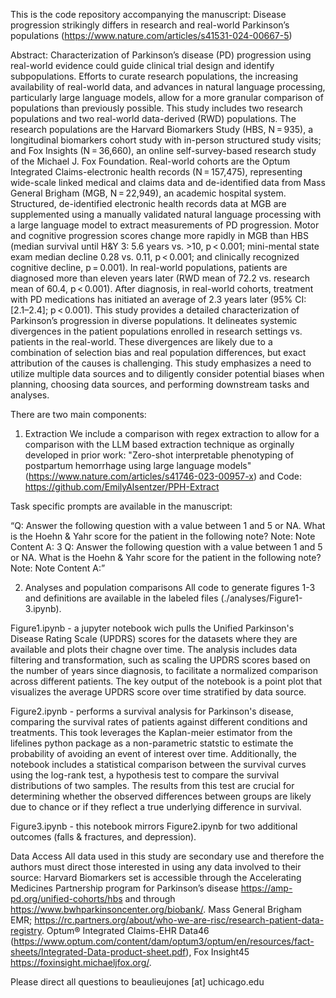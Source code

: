 This is the code repository accompanying the manuscript: Disease progression strikingly differs in research and real-world Parkinson’s populations (https://www.nature.com/articles/s41531-024-00667-5)

Abstract:
Characterization of Parkinson’s disease (PD) progression using real-world evidence could guide clinical trial design and identify subpopulations. Efforts to curate research populations, the increasing availability of real-world data, and advances in natural language processing, particularly large language models, allow for a more granular comparison of populations than previously possible. This study includes two research populations and two real-world data-derived (RWD) populations. The research populations are the Harvard Biomarkers Study (HBS, N = 935), a longitudinal biomarkers cohort study with in-person structured study visits; and Fox Insights (N = 36,660), an online self-survey-based research study of the Michael J. Fox Foundation. Real-world cohorts are the Optum Integrated Claims-electronic health records (N = 157,475), representing wide-scale linked medical and claims data and de-identified data from Mass General Brigham (MGB, N = 22,949), an academic hospital system. Structured, de-identified electronic health records data at MGB are supplemented using a manually validated natural language processing with a large language model to extract measurements of PD progression. Motor and cognitive progression scores change more rapidly in MGB than HBS (median survival until H&Y 3: 5.6 years vs. >10, p < 0.001; mini-mental state exam median decline 0.28 vs. 0.11, p < 0.001; and clinically recognized cognitive decline, p = 0.001). In real-world populations, patients are diagnosed more than eleven years later (RWD mean of 72.2 vs. research mean of 60.4, p < 0.001). After diagnosis, in real-world cohorts, treatment with PD medications has initiated an average of 2.3 years later (95% CI: [2.1–2.4]; p < 0.001). This study provides a detailed characterization of Parkinson’s progression in diverse populations. It delineates systemic divergences in the patient populations enrolled in research settings vs. patients in the real-world. These divergences are likely due to a combination of selection bias and real population differences, but exact attribution of the causes is challenging. This study emphasizes a need to utilize multiple data sources and to diligently consider potential biases when planning, choosing data sources, and performing downstream tasks and analyses.

There are two main components: 
1. Extraction
  We include a comparison with regex extraction to allow for a comparison with the LLM based extraction technique as orginally developed in prior work: "Zero-shot interpretable phenotyping of postpartum hemorrhage using large language models" (https://www.nature.com/articles/s41746-023-00957-x) and Code: https://github.com/EmilyAlsentzer/PPH-Extract

  Task specific prompts are available in the manuscript: 

  “Q: Answer the following question with a value between 1 and 5 or NA. What is the Hoehn & Yahr score for the patient in the following note? Note: Note Content A: 3 Q: Answer the following question with a value between 1 and 5 or NA. What is the Hoehn & Yahr score for the patient in the following note? Note: Note Content A:”

2. Analyses and population comparisons
  All code to generate figures 1-3 and definitions are available in the labeled files (./analyses/Figure1-3.ipynb).

  Figure1.ipynb - a jupyter notebook wich pulls the Unified Parkinson's Disease Rating Scale (UPDRS) scores for the datasets where they are available and plots their chagne over time. The analysis includes data filtering and transformation, such as scaling the UPDRS scores based on the number of years since diagnosis, to facilitate a normalized comparison across different patients. The key output of the notebook is a point plot that visualizes the average UPDRS score over time stratified by data source. 

  Figure2.ipynb - performs a survival analysis for Parkinson's disease, comparing the survival rates of patients against different conditions and treatments. This took leverages the Kaplan-meier estimator from the lifelines python package as a non-parametric statstic to estimate the probability of avoiding an event of interest over time. Additionally, the notebook includes a statistical comparison between the survival curves using the log-rank test, a hypothesis test to compare the survival distributions of two samples. The results from this test are crucial for determining whether the observed differences between groups are likely due to chance or if they reflect a true underlying difference in survival.

  Figure3.ipynb - this notebook mirrors Figure2.ipynb for two additional outcomes (falls & fractures, and depression). 

Data Access
All data used in this study are secondary use and therefore the authors must direct those interested in using any data involved to their source: Harvard Biomarkers set is accessible through the Accelerating Medicines Partnership program for Parkinson’s disease https://amp-pd.org/unified-cohorts/hbs and through https://www.bwhparkinsoncenter.org/biobank/. Mass General Brigham EMR; https://rc.partners.org/about/who-we-are-risc/research-patient-data-registry. Optum® Integrated Claims-EHR Data46 (https://www.optum.com/content/dam/optum3/optum/en/resources/fact-sheets/Integrated-Data-product-sheet.pdf), Fox Insight45 https://foxinsight.michaeljfox.org/.

Please direct all questions to beaulieujones [at] uchicago.edu
